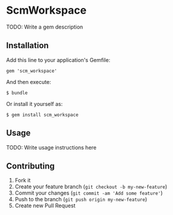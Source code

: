 # ScmWorkspace

TODO: Write a gem description

## Installation

Add this line to your application's Gemfile:

    gem 'scm_workspace'

And then execute:

    $ bundle

Or install it yourself as:

    $ gem install scm_workspace

## Usage

TODO: Write usage instructions here

## Contributing

1. Fork it
2. Create your feature branch (`git checkout -b my-new-feature`)
3. Commit your changes (`git commit -am 'Add some feature'`)
4. Push to the branch (`git push origin my-new-feature`)
5. Create new Pull Request
